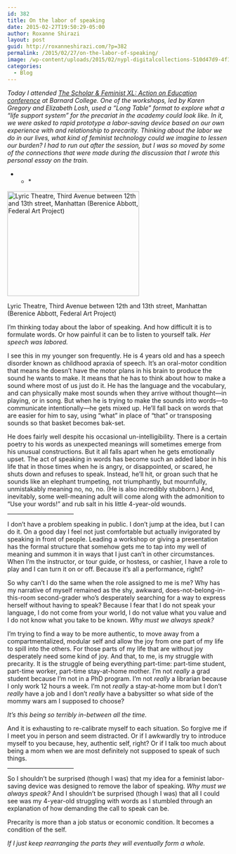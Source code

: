 ```yaml
---
id: 382
title: On the labor of speaking
date: 2015-02-27T19:50:29-05:00
author: Roxanne Shirazi
layout: post
guid: http://roxanneshirazi.com/?p=382
permalink: /2015/02/27/on-the-labor-of-speaking/
image: /wp-content/uploads/2015/02/nypl-digitalcollections-510d47d9-4f1f-a3d9-e040-e00a18064a99-001-w.jpg
categories:
  - Blog
---
```

_Today I attended [The Scholar & Feminist XL: Action on Education conference](http://bcrw.barnard.edu/event/action-on-education/#info) at Barnard College. One of the workshops, led by Karen Gregory and Elizabeth Losh, used a “Long Table” format to explore what a “life support system” for the precariat in the academy could look like. In it, we were asked to rapid prototype a labor-saving device based on our own experience with and relationship to precarity. Thinking about the labor we do in our lives, what kind of feminist technology could we imagine to lessen our burden? I had to run out after the session, but I was so moved by some of the connections that were made during the discussion that I wrote this personal essay on the train._

* * *<figure id="attachment_389" class="wp-caption alignright" style="max-width: 300px">

[<img loading="lazy" class="wp-image-389 size-medium" src="http://roxanneshirazi.com/wp-content/uploads/2015/02/nypl-digitalcollections-510d47d9-4f1f-a3d9-e040-e00a18064a99-001-w-300x238.jpg" alt="Lyric Theatre, Third Avenue between 12th and 13th street, Manhattan (Berenice Abbott, Federal Art Project)" width="300" height="238" srcset="https://roxanneshirazi.com/wp-content/uploads/2015/02/nypl-digitalcollections-510d47d9-4f1f-a3d9-e040-e00a18064a99-001-w-300x238.jpg 300w, https://roxanneshirazi.com/wp-content/uploads/2015/02/nypl-digitalcollections-510d47d9-4f1f-a3d9-e040-e00a18064a99-001-w.jpg 760w" sizes="(max-width: 300px) 100vw, 300px" />](http://digitalcollections.nypl.org/items/510d47d9-4f1f-a3d9-e040-e00a18064a99)<figcaption class="wp-caption-text">Lyric Theatre, Third Avenue between 12th and 13th street, Manhattan (Berenice Abbott, Federal Art Project)</figcaption></figure> 

I’m thinking today about the labor of speaking. And how difficult it is to formulate words. Or how painful it can be to listen to yourself talk. _Her speech was labored._ 

I see this in my younger son frequently. He is 4 years old and has a speech disorder known as childhood apraxia of speech. It’s an oral-motor condition that means he doesn’t have the motor plans in his brain to produce the sound he wants to make. It means that he has to think about how to make a sound where most of us just do it. He has the language and the vocabulary, and can physically make most sounds when they arrive without thought—in playing, or in song. But when he is trying to make the sounds into words—to communicate intentionally—he gets mixed up. He’ll fall back on words that are easier for him to say, using “what” in place of “that” or transposing sounds so that basket becomes bak-set.

He does fairly well despite his occasional un-intelligibility. There is a certain poetry to his words as unexpected meanings will sometimes emerge from his unusual constructions. But it all falls apart when he gets emotionally upset. The act of speaking in words has become such an added labor in his life that in those times when he is angry, or disappointed, or scared, he shuts down and refuses to speak. Instead, he’ll hit, or groan such that he sounds like an elephant trumpeting, not triumphantly, but mournfully, unmistakably meaning no, no, no. (He is also incredibly stubborn.) And, inevitably, some well-meaning adult will come along with the admonition to “Use your words!” and rub salt in his little 4-year-old wounds.

<hr width="30%" />

I don’t have a problem speaking in public. I don’t jump at the idea, but I can do it. On a good day I feel not just comfortable but actually invigorated by speaking in front of people. Leading a workshop or giving a presentation has the formal structure that somehow gets me to tap into my well of meaning and summon it in ways that I just can’t in other circumstances. When I’m the instructor, or tour guide, or hostess, or cashier, I have a role to play and I can turn it on or off. Because it’s all a performance, right?

So why can’t I do the same when the role assigned to me is me? Why has my narrative of myself remained as the shy, awkward, does-not-belong-in-this-room second-grader who’s desperately searching for a way to express herself without having to speak? Because I fear that I do not speak your language, I do not come from your world, I do not value what you value and I do not know what you take to be known. _Why must we always speak?_

I’m trying to find a way to be more authentic, to move away from a compartmentalized, modular self and allow the joy from one part of my life to spill into the others. For those parts of my life that are without joy desperately need some kind of joy. And that, to me, is my struggle with precarity. It is the struggle of being everything part-time: part-time student, part-time worker, part-time stay-at-home mother. I’m not _really_ a grad student because I’m not in a PhD program. I’m not _really_ a librarian because I only work 12 hours a week. I’m not _really_ a stay-at-home mom but I don’t _really_ have a job and I don’t _really_ have a babysitter so what side of the mommy wars am I supposed to choose?

_It’s this being so terribly in-between all the time._ 

And it is exhausting to re-calibrate myself to each situation. So forgive me if I meet you in person and seem distracted. Or if I awkwardly try to introduce myself to you because, hey, authentic self, right? Or if I talk too much about being a mom when we are most definitely not supposed to speak of such things.

<hr width="30%" />

So I shouldn’t be surprised (though I was) that my idea for a feminist labor-saving device was designed to remove the labor of speaking. _Why must we always speak?_ And I shouldn’t be surprised (though I was) that all I could see was my 4-year-old struggling with words as I stumbled through an explanation of how demanding the call to speak can be.

Precarity is more than a job status or economic condition. It becomes a condition of the self.

_If I just keep rearranging the parts they will eventually form a whole._